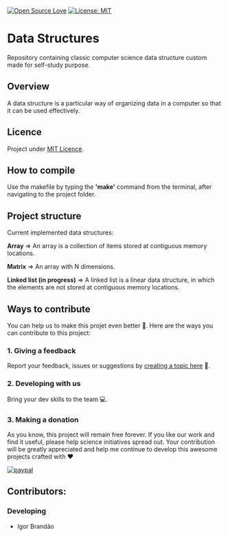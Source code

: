 [![Open Source Love](https://badges.frapsoft.com/os/v1/open-source.svg?v=103)](https://github.com/ellerbrock/open-source-badges/) [![License: MIT](https://img.shields.io/badge/License-MIT-green.svg)](https://mit-licence.igorabrandao.com.br/)

# Data Structures
Repository containing classic computer science data structure custom made for self-study purpose.


## Overview

A data structure is a particular way of organizing data in a computer so that it can be used effectively.

## Licence

Project under [MIT Licence](https://mit-licence.igorabrandao.com.br/).

## How ​​to compile

Use the makefile by typing the **'make'** command from the terminal, after navigating to the project folder.

## Project structure

Current implemented data structures:

**Array** => An array is a collection of items stored at contiguous memory locations.

**Matrix** => An array with N dimensions.

**Linked list (in progress)** => A linked list is a linear data structure, in which the elements are not stored at contiguous memory locations.

## Ways to contribute

You can help us to make this projet even better :rocket:. Here are the ways you can contribute to this project:

### 1. Giving a feedback

Report your feedback, issues or suggestions by [creating a topic here](https://github.com/igorabrandao/Data-structures/issues) :punch:.

### 2. Developing with us

Bring your dev skills to the team :computer:.

### 3. Making a donation

As you know, this project will remain free forever. If you like our work and find it useful, please help science initiatives spread out. Your contribution will be greatly appreciated and help me continue to develop this awesome projects crafted with :heart:

[![paypal](https://www.paypalobjects.com/en_US/i/btn/btn_donateCC_LG.gif)](https://www.paypal.com/cgi-bin/webscr?cmd=_s-xclick&hosted_button_id=7NV5RV8B2MTA4)

## Contributors:

### Developing

* Igor Brandão
